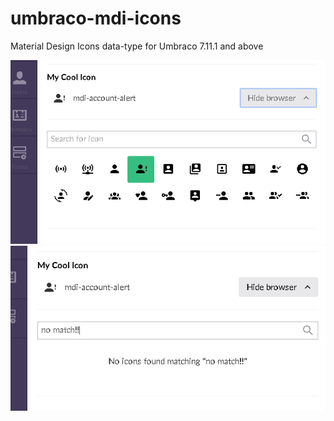# umbraco-mdi-icons

Material Design Icons data-type for Umbraco 7.11.1 and above

![Screenshot Default View](https://raw.githubusercontent.com/mooce/umbraco-mdi-icons/master/docs/img/backoffice-default.png)  
![Screenshot Search No Match](https://raw.githubusercontent.com/mooce/umbraco-mdi-icons/master/docs/img/backoffice-nomatch.png)  
